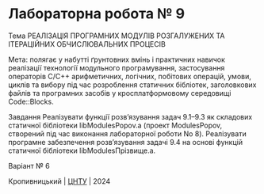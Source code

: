 ﻿# Лабораторна робота № 9

Тема РЕАЛІЗАЦІЯ ПРОГРАМНИХ МОДУЛІВ РОЗГАЛУЖЕНИХ ТА ІТЕРАЦІЙНИХ ОБЧИСЛЮВАЛЬНИХ ПРОЦЕСІВ

Мета: полягає у набутті ґрунтовних вмінь і практичних навичок реалізації технології модульного програмування, застосування операторів С/С++ арифметичних, логічних, побітових операцій, умови, циклів та вибору під час розроблення статичних бібліотек, заголовкових файлів та програмних засобів у кросплатформовому середовищі Code::Blocks.

Завдання
 Реалізувати функції розв’язування задач 9.1–9.3 як складових статичної бібліотеки libModulesPopov.а (проект ModulesPopov, створений під час виконання лабораторної роботи No 8).
Реалізувати програмне забезпечення розв’язування задачі 9.4 на основі функцій статичної бібліотеки  libModulesПрізвище.а.


Варіант № 6


Кропивницький | <a href="http://www.kntu.kr.ua/">ЦНТУ</a> | 2024